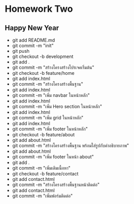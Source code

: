 # Homework Two

## Happy New Year

- git add README.md
- git commit -m "init"
- git push
- git checkout -b development
- git add .
- git commit -m "สร้างโครงสร้างโปรเจคเริ่มต้น"
- git checkout -b feature/home
- git add index.html
- git commit -m "สร้างโครงสร้างพื้นฐาน"
- git add index.html
- git commit -m "เพิ่ม navbar ในหน้าหลัก"
- git add index.html
- git commit -m "เพิ่ม Hero section ในหน้าหลัก"
- git add index.html
- git commit -m "เพิ่ม grid ในหน้าหลัก"
- git add index.html
- git commit -m "เพิ่ม footer ในหน้าหลัก"
- git checkout -b feature/about
- git add about.html
- git commit -m "สร้างโครงสร้างพื้นฐาน พร้อมใส่รูปกับคำอธิบายภาพ"
- git add about.html
- git commit -m "เพิ่ม footer ในหน้า about"
- git add .
- git commit -m "เพิ่มเติมเนื้อหา"
- git checkout -b feature/contact
- git add contact.html
- git commit -m "สร้างโครงสร้างพื้นฐานหน้าติดต่อ"
- git add contact.html
- git commit -m "เพิ่มฟอร์มติดต่อ"